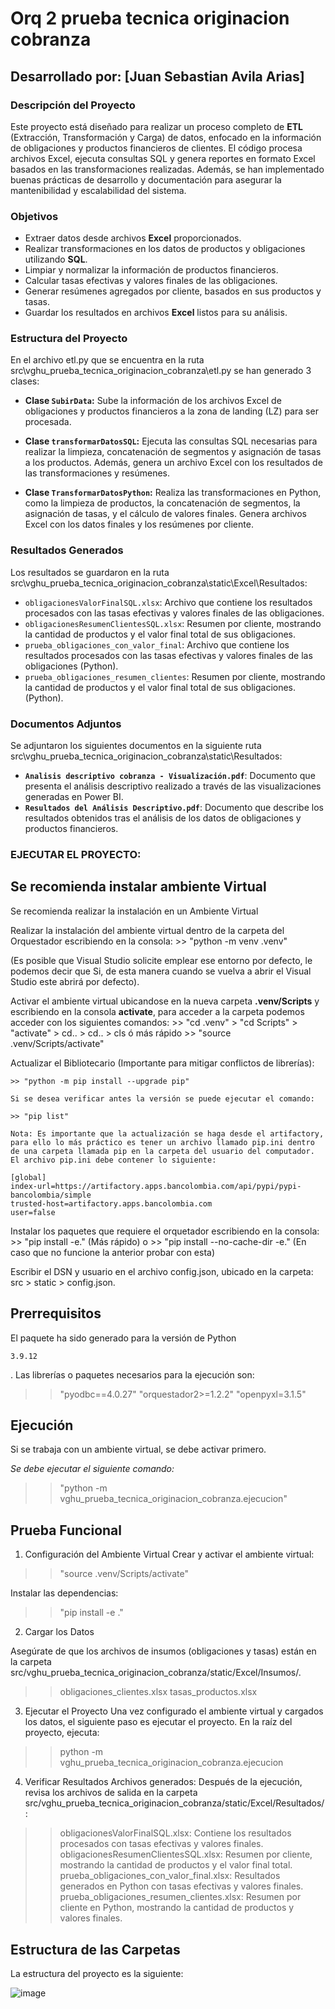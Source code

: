 # Orq 2 prueba tecnica originacion cobranza

## Desarrollado por: [Juan Sebastian Avila Arias]


### Descripción del Proyecto

Este proyecto está diseñado para realizar un proceso completo de **ETL** (Extracción, Transformación y Carga) de datos, enfocado en la información de obligaciones y productos financieros de clientes. El código procesa archivos Excel, ejecuta consultas SQL y genera reportes en formato Excel basados en las transformaciones realizadas. Además, se han implementado buenas prácticas de desarrollo y documentación para asegurar la mantenibilidad y escalabilidad del sistema.


### Objetivos

- Extraer datos desde archivos **Excel** proporcionados.
- Realizar transformaciones en los datos de productos y obligaciones utilizando **SQL**.
- Limpiar y normalizar la información de productos financieros.
- Calcular tasas efectivas y valores finales de las obligaciones.
- Generar resúmenes agregados por cliente, basados en sus productos y tasas.
- Guardar los resultados en archivos **Excel** listos para su análisis.



### Estructura del Proyecto

  En el archivo etl.py que se encuentra en la ruta src\vghu_prueba_tecnica_originacion_cobranza\etl.py se han generado 3 clases:
  
- **Clase `SubirData`:** Sube la información de los archivos Excel de obligaciones y productos financieros a la zona de landing (LZ) para ser procesada.
  
- **Clase `transformarDatosSQL`:** Ejecuta las consultas SQL necesarias para realizar la limpieza, concatenación de segmentos y asignación de tasas a los productos. Además, genera un archivo Excel con los resultados de las transformaciones y resúmenes.
  
- **Clase `TransformarDatosPython`:** Realiza las transformaciones en Python, como la limpieza de productos, la concatenación de segmentos, la asignación de tasas, y el cálculo de valores finales. Genera archivos Excel con los datos finales y los resúmenes por cliente.


### Resultados Generados

Los resultados se guardaron en la ruta src\vghu_prueba_tecnica_originacion_cobranza\static\Excel\Resultados:

- `obligacionesValorFinalSQL.xlsx`: Archivo que contiene los resultados procesados con las tasas efectivas y valores finales de las obligaciones.
- `obligacionesResumenClientesSQL.xlsx`: Resumen por cliente, mostrando la cantidad de productos y el valor final total de sus obligaciones.
- `prueba_obligaciones_con_valor_final`: Archivo que contiene los resultados procesados con las tasas efectivas y valores finales de las obligaciones (Python).
- `prueba_obligaciones_resumen_clientes`: Resumen por cliente, mostrando la cantidad de productos y el valor final total de sus obligaciones.(Python).


### Documentos Adjuntos

Se adjuntaron los siguientes documentos en la siguiente ruta src\vghu_prueba_tecnica_originacion_cobranza\static\Resultados:

- **`Analisis descriptivo cobranza - Visualización.pdf`**: Documento que presenta el análisis descriptivo realizado a través de las visualizaciones generadas en Power BI.
- **`Resultados del Análisis Descriptivo.pdf`**: Documento que describe los resultados obtenidos tras el análisis de los datos de obligaciones y productos financieros.



### EJECUTAR EL PROYECTO:


## Se recomienda instalar ambiente Virtual

Se recomienda realizar la instalación en un Ambiente Virtual

Realizar la instalación del ambiente virtual dentro de la carpeta del Orquestador escribiendo en la consola: 
    >> "python -m venv .venv"

(Es posible que Visual Studio solicite emplear ese entorno por defecto, le podemos decir que Si, de esta manera cuando se vuelva a abrir el Visual Studio este abrirá por defecto).

Activar el ambiente virtual ubicandose en la nueva carpeta **.venv/Scripts** y escribiendo en la consola **activate**, para acceder a la carpeta podemos acceder con los siguientes comandos:
    >> "cd .venv" > "cd Scripts" > "activate" > cd.. > cd.. > cls
    ó más rápido
    >> "source .venv/Scripts/activate"

Actualizar el Bibliotecario (Importante para mitigar conflictos de librerías):

    >> "python -m pip install --upgrade pip"

    Si se desea verificar antes la versión se puede ejecutar el comando:

    >> "pip list"

    Nota: Es importante que la actualización se haga desde el artifactory, para ello lo más práctico es tener un archivo llamado pip.ini dentro de una carpeta llamada pip en la carpeta del usuario del computador. El archivo pip.ini debe contener lo siguiente:

    [global]
    index-url=https://artifactory.apps.bancolombia.com/api/pypi/pypi-bancolombia/simple
    trusted-host=artifactory.apps.bancolombia.com
    user=false

Instalar los paquetes que requiere el orquetador escribiendo en la consola: 
    >> "pip install -e." (Más rápido) o 
    >> "pip install --no-cache-dir -e." (En caso que no funcione la anterior probar con esta)

Escribir el DSN y usuario en el archivo config.json, ubicado en la carpeta: 
    src > static > config.json.


## Prerrequisitos

El paquete ha sido generado para la versión de Python
	
    3.9.12
    
. Las librerías o paquetes necesarios para la ejecución son:
>> "pyodbc==4.0.27"
>> "orquestador2>=1.2.2"
>> "openpyxl=3.1.5"


## Ejecución

Si se trabaja con un ambiente virtual, se debe activar primero. 

*Se debe ejecutar el siguiente comando:*

 >> "python -m vghu_prueba_tecnica_originacion_cobranza.ejecucion"



## Prueba Funcional 

1. Configuración del Ambiente Virtual
Crear y activar el ambiente virtual:

>>"source .venv/Scripts/activate"

Instalar las dependencias:

>> "pip install -e ."


2. Cargar los Datos

Asegúrate de que los archivos de insumos (obligaciones y tasas) están en la carpeta src/vghu_prueba_tecnica_originacion_cobranza/static/Excel/Insumos/.

>> obligaciones_clientes.xlsx
>> tasas_productos.xlsx

3. Ejecutar el Proyecto
Una vez configurado el ambiente virtual y cargados los datos, el siguiente paso es ejecutar el proyecto. En la raíz del proyecto, ejecuta:


>> python -m vghu_prueba_tecnica_originacion_cobranza.ejecucion

4. Verificar Resultados
Archivos generados: Después de la ejecución, revisa los archivos de salida en la carpeta src/vghu_prueba_tecnica_originacion_cobranza/static/Excel/Resultados/:

>> obligacionesValorFinalSQL.xlsx: Contiene los resultados procesados con tasas efectivas y valores finales.
>> obligacionesResumenClientesSQL.xlsx: Resumen por cliente, mostrando la cantidad de productos y el valor final total.
>> prueba_obligaciones_con_valor_final.xlsx: Resultados generados en Python con tasas efectivas y valores finales.
>> prueba_obligaciones_resumen_clientes.xlsx: Resumen por cliente en Python, mostrando la cantidad de productos y valores finales.



## Estructura de las Carpetas
La estructura del proyecto es la siguiente:

![image](https://github.com/user-attachments/assets/6a742125-cb01-453e-aa40-100d91628989)

